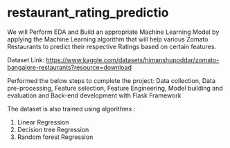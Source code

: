 # restaurant_rating_predictio
 We will Perform EDA and Build an appropriate Machine Learning Model by applying the Machine Learning algorithm that will help various Zomato Restaurants to predict their respective Ratings based on certain features.

Dataset Link: https://www.kaggle.com/datasets/himanshupoddar/zomato-bangalore-restaurants?resource=download

Performed the below steps to complete the project:
Data collection,
Data pre-processing,
Feature selection,
Feature Engineering,
Model building and evaluation and 
Back-end development with Flask Framework

 The dataset is also trained using algorithms :
1. Linear Regression
2. Decision tree Regression
3. Random forest Regression
